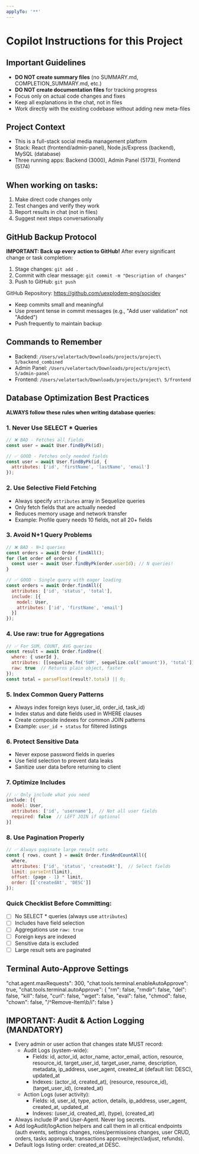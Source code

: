 ```yaml
---
applyTo: '**'
---
```

# Copilot Instructions for this Project

## Important Guidelines
- **DO NOT create summary files** (no SUMMARY.md, COMPLETION_SUMMARY.md, etc.)
- **DO NOT create documentation files** for tracking progress
- Focus only on actual code changes and fixes
- Keep all explanations in the chat, not in files
- Work directly with the existing codebase without adding new meta-files

## Project Context
- This is a full-stack social media management platform
- Stack: React (frontend/admin-panel), Node.js/Express (backend), MySQL (database)
- Three running apps: Backend (3000), Admin Panel (5173), Frontend (5174)

## When working on tasks:
1. Make direct code changes only
2. Test changes and verify they work
3. Report results in chat (not in files)
4. Suggest next steps conversationally

## GitHub Backup Protocol
**IMPORTANT: Back up every action to GitHub!**
After every significant change or task completion:
1. Stage changes: `git add .`
2. Commit with clear message: `git commit -m "Description of changes"`
3. Push to GitHub: `git push`

GitHub Repository: https://github.com/uexplodem-png/socidev
- Keep commits small and meaningful
- Use present tense in commit messages (e.g., "Add user validation" not "Added")
- Push frequently to maintain backup

## Commands to Remember
- Backend: `/Users/velatertach/Downloads/projects/project\ 5/backend_combined`
- Admin Panel: `/Users/velatertach/Downloads/projects/project\ 5/admin-panel`
- Frontend: `/Users/velatertach/Downloads/projects/project\ 5/frontend`

## Database Optimization Best Practices
**ALWAYS follow these rules when writing database queries:**

### 1. Never Use SELECT * Queries
```javascript
// ❌ BAD - Fetches all fields
const user = await User.findByPk(id);

// ✅ GOOD - Fetches only needed fields
const user = await User.findByPk(id, {
  attributes: ['id', 'firstName', 'lastName', 'email']
});
```

### 2. Use Selective Field Fetching
- Always specify `attributes` array in Sequelize queries
- Only fetch fields that are actually needed
- Reduces memory usage and network transfer
- Example: Profile query needs 10 fields, not all 20+ fields

### 3. Avoid N+1 Query Problems
```javascript
// ❌ BAD - N+1 queries
const orders = await Order.findAll();
for (let order of orders) {
  const user = await User.findByPk(order.userId); // N queries!
}

// ✅ GOOD - Single query with eager loading
const orders = await Order.findAll({
  attributes: ['id', 'status', 'total'],
  include: [{
    model: User,
    attributes: ['id', 'firstName', 'email']
  }]
});
```

### 4. Use raw: true for Aggregations
```javascript
// ✅ For SUM, COUNT, AVG queries
const result = await Order.findOne({
  where: { userId },
  attributes: [[sequelize.fn('SUM', sequelize.col('amount')), 'total']],
  raw: true  // Returns plain object, faster
});
const total = parseFloat(result?.total) || 0;
```

### 5. Index Common Query Patterns
- Always index foreign keys (user_id, order_id, task_id)
- Index status and date fields used in WHERE clauses
- Create composite indexes for common JOIN patterns
- Example: `user_id + status` for filtered listings

### 6. Protect Sensitive Data
- Never expose password fields in queries
- Use field selection to prevent data leaks
- Sanitize user data before returning to client

### 7. Optimize Includes
```javascript
// ✅ Only include what you need
include: [{
  model: User,
  attributes: ['id', 'username'],  // Not all user fields
  required: false  // LEFT JOIN if optional
}]
```

### 8. Use Pagination Properly
```javascript
// ✅ Always paginate large result sets
const { rows, count } = await Order.findAndCountAll({
  where,
  attributes: ['id', 'status', 'createdAt'],  // Select fields
  limit: parseInt(limit),
  offset: (page - 1) * limit,
  order: [['createdAt', 'DESC']]
});
```

### Quick Checklist Before Committing:
- [ ] No SELECT * queries (always use `attributes`)
- [ ] Includes have field selection
- [ ] Aggregations use `raw: true`
- [ ] Foreign keys are indexed
- [ ] Sensitive data is excluded
- [ ] Large result sets are paginated

## Terminal Auto-Approve Settings
"chat.agent.maxRequests": 300,
"chat.tools.terminal.enableAutoApprove": true,
"chat.tools.terminal.autoApprove": {
    "rm": false,
    "rmdir": false,
    "del": false,
    "kill": false,
    "curl": false,
    "wget": false,
    "eval": false,
    "chmod": false,
    "chown": false,
    "/^Remove-Item\\b/i": false
}

## IMPORTANT: Audit & Action Logging (MANDATORY)
- Every admin or user action that changes state MUST record:
  - Audit Logs (system-wide):
    - Fields: id, actor_id, actor_name, actor_email, action, resource, resource_id, target_user_id, target_user_name, description, metadata, ip_address, user_agent, created_at (default list: DESC), updated_at
    - Indexes: (actor_id, created_at), (resource, resource_id), (target_user_id), (created_at)
  - Action Logs (user activity):
    - Fields: id, user_id, type, action, details, ip_address, user_agent, created_at, updated_at
    - Indexes: (user_id, created_at), (type), (created_at)
- Always include IP and User-Agent. Never log secrets.
- Add logAudit/logAction helpers and call them in all critical endpoints (auth events, settings changes, roles/permissions changes, user CRUD, orders, tasks approvals, transactions approve/reject/adjust, refunds).
- Default logs listing order: created_at DESC.